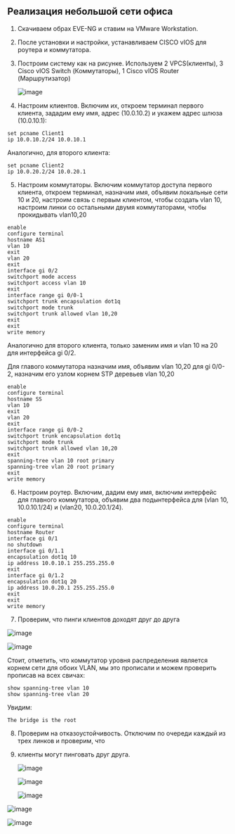 ## Реализация небольшой сети офиса

1. Скачиваем обрах EVE-NG и ставим на VMware Workstation.

2. После установки и настройки, устанавливаем CISCO vIOS для роутера и коммутатора.

3. Построим систему как на рисунке. Используем 2 VPCS(клиенты), 3 Cisco vIOS Switch (Коммутаторы), 1 Cisco vIOS Router (Маршрутизатор)

   ![image](https://github.com/Frunze49/LiitleNet/assets/88929713/9716b944-6aa6-4fce-a0f0-b37e3378c8d1)

4. Настроим клиентов. Включим их, откроем терминал первого клиента, зададим ему имя, адрес (10.0.10.2) и укажем адрес шлюза (10.0.10.1):
```
set pcname Client1
ip 10.0.10.2/24 10.0.10.1
```
Аналогично, для второго клиента:
```
set pcname Client2
ip 10.0.20.2/24 10.0.20.1
```

5. Настроим коммутаторы. Включим коммутатор доступа первого клиента,
откроем терминал, назначим имя, объявим локальные сети 10 и 20, настроим связь с первым клиентом,
чтобы создать vlan 10, настроим линки со остальными двумя коммутаторами, чтобы прокидывать vlan10,20

```
enable
configure terminal
hostname AS1
vlan 10
exit
vlan 20
exit
interface gi 0/2
switchport mode access
switchport access vlan 10
exit
interface range gi 0/0-1
switchport trunk encapsulation dot1q
switchport mode trunk
switchport trunk allowed vlan 10,20
exit
exit
write memory
```
Аналогично для второго клиента, только заменим имя и vlan 10 на 20 для интерфейса gi 0/2.

Для главого коммутатора назначим имя, объявим vlan 10,20 для gi 0/0-2,
назначим его узлом корнем STP деревьев vlan 10,20

```
enable
configure terminal
hostname SS
vlan 10
exit
vlan 20
exit
interface range gi 0/0-2
switchport trunk encapsulation dot1q
switchport mode trunk
switchport trunk allowed vlan 10,20
exit
spanning-tree vlan 10 root primary
spanning-tree vlan 20 root primary
exit
write memory
```

6. Настроим роутер. Включим, дадим ему имя, включим интерфейс для главного коммутатора,
объявим два подынтерфейса для (vlan 10, 10.0.10.1/24) и (vlan20, 10.0.20.1/24).
```
enable
configure terminal
hostname Router
interface gi 0/1
no shutdown
interface gi 0/1.1
encapsulation dot1q 10
ip address 10.0.10.1 255.255.255.0
exit
interface gi 0/1.2
encapsulation dot1q 20
ip address 10.0.20.1 255.255.255.0
exit
exit
write memory
```

7. Проверим, что пинги клиентов доходят друг до друга

![image](https://github.com/Frunze49/LiitleNet/assets/88929713/5c3d87c3-f1e7-450c-a1d9-8bfdfa3b148b)

![image](https://github.com/Frunze49/LiitleNet/assets/88929713/0c635cdc-9c9d-4fb5-91fa-ff06294c55fd)

Стоит, отметить, что коммутатор уровня распределения является корнем сети для обоих VLAN, мы это прописали и можем проверить прописав на всех свичах:

```
show spanning-tree vlan 10
show spanning-tree vlan 20
```

Увидим:

```
The bridge is the root
```

8. Проверим на отказоустойчивость. Отключим по очереди каждый из трех линков и проверим, что
9. клиенты могут пинговать друг друга.

   ![image](https://github.com/Frunze49/LiitleNet/assets/88929713/72a22eb1-26c0-4685-948e-658a72fa7f7d)

   ![image](https://github.com/Frunze49/LiitleNet/assets/88929713/a31aa101-87c8-4ebb-989d-e6efe1405473)

   ![image](https://github.com/Frunze49/LiitleNet/assets/88929713/a345b3ae-c81f-4098-ac5f-8c05a42aec97)




![image](https://github.com/Frunze49/LiitleNet/assets/88929713/2eb8c5b3-0169-41cf-b1ea-e6737aecbd96)

![image](https://github.com/Frunze49/LiitleNet/assets/88929713/2b2c59d2-f526-4134-9aa8-225f4d8797cc)

